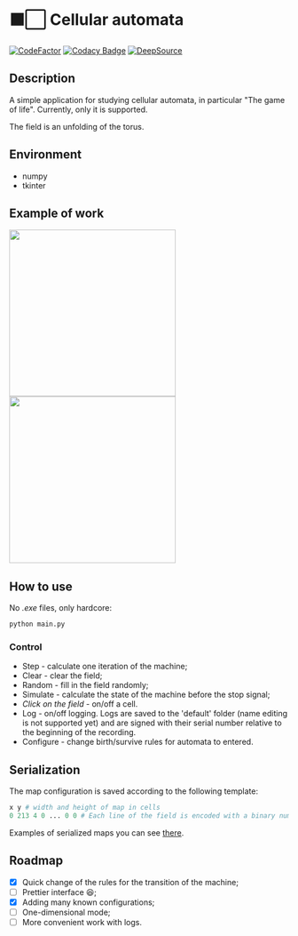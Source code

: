 # ⬛⬜ Cellular automata

[![CodeFactor](https://www.codefactor.io/repository/github/d0rj/cellularautomata/badge)](https://www.codefactor.io/repository/github/d0rj/cellularautomata)
[![Codacy Badge](https://app.codacy.com/project/badge/Grade/617d2ea267ba46d2ac6201398c5cbe06)](https://www.codacy.com/gh/d0rj/CellularAutomata/dashboard?utm_source=github.com&amp;utm_medium=referral&amp;utm_content=d0rj/CellularAutomata&amp;utm_campaign=Badge_Grade)
[![DeepSource](https://deepsource.io/gh/d0rj/CellularAutomata.svg/?label=active+issues&show_trend=true&token=C_6GALLxta4c7iTqg5bl8y8p)](https://deepsource.io/gh/d0rj/CellularAutomata/?ref=repository-badge)

## Description

A simple application for studying cellular automata, in particular "The game of life". Currently, only it is supported.

The field is an unfolding of the torus.

## Environment

  - numpy
  - tkinter

## Example of work

<p float="left">
<img src="https://github.com/d0rj/CellularAutomata/blob/master/screenshots/on_start.PNG?raw=true" width=300>

<img src="https://github.com/d0rj/CellularAutomata/blob/master/screenshots/planner_gun.PNG?raw=true" width=300>
</p>

## How to use

No *.exe* files, only hardcore:

```bash
python main.py
```

### Control

  - Step - calculate one iteration of the machine;
  - Clear - clear the field;
  - Random - fill in the field randomly;
  - Simulate - calculate the state of the machine before the stop signal;
  - *Click on the field* - on/off a cell.
  - Log - on/off logging. Logs are saved to the 'default' folder (name editing is not supported yet) and are signed with their serial number relative to the beginning of the recording.
  - Configure - change birth/survive rules for automata to entered.

## Serialization

The map configuration is saved according to the following template:

```python
x y # width and height of map in cells
0 213 4 0 ... 0 0 # Each line of the field is encoded with a binary number, these numbers are written sequentially into one line. There should be y numbers in total
```

Examples of serialized maps you can see [there](https://github.com/d0rj/CellularAutomata/tree/master/map_configs).

## Roadmap

  - [x] Quick change of the rules for the transition of the machine;
  - [ ] Prettier interface 😆;
  - [x] Adding many known configurations;
  - [ ] One-dimensional mode;
  - [ ] More convenient work with logs.

